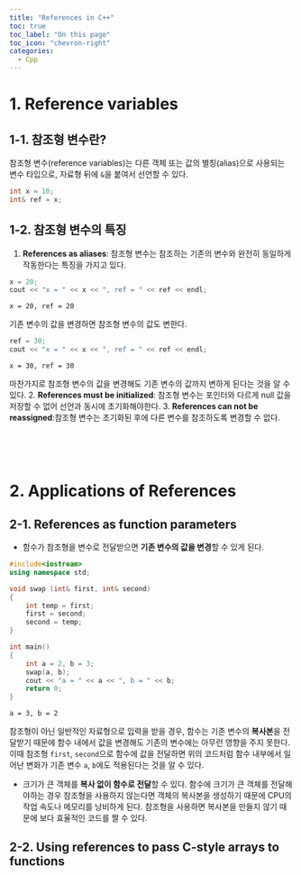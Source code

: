 ```yaml
---
title: "References in C++"
toc: true
toc_label: "On this page"
toc_icon: "chevron-right"
categories:
  - Cpp
---
```


# 1. Reference variables
## 1-1. 참조형 변수란?
참조형 변수(reference variables)는 다른 객체 또는 값의 별칭(alias)으로 사용되는 변수 타입으로, 자료형 뒤에 `&`을 붙여서 선언할 수 있다.
```cpp
int x = 10;
int& ref = x;
```

## 1-2. 참조형 변수의 특징
1. **References as aliases**: 참조형 변수는 참조하는 기존의 변수와 완전히 동일하게 작동한다는 특징을 가지고 있다.
```cpp
x = 20;
cout << "x = " << x << ", ref = " << ref << endl;
```
```
x = 20, ref = 20
```
기존 변수의 값을 변경하면 참조형 변수의 값도 변한다.
```cpp
ref = 30;
cout << "x = " << x << ", ref = " << ref << endl;
```
```
x = 30, ref = 30
```
마찬가지로 참조형 변수의 값을 변경해도 기존 변수의 값까지 변하게 된다는 것을 알 수 있다.
2. **References must be initialized**: 참조형 변수는 포인터와 다르게 null 값을 저장할 수 없어 선언과 동시에 초기화해야한다.
3. **References can not be reassigned**:참조형 변수는 초기화된 후에 다른 변수를 참조하도록 변경할 수 없다. 


<br/><br/><br/>
# 2. Applications of References
## 2-1. References as function parameters
- 함수가 참조형을 변수로 전달받으면 **기존 변수의 값을 변경**할 수 있게 된다.
```cpp
#include<iostream>
using namespace std;

void swap (int& first, int& second)
{
    int temp = first;
    first = second;
    second = temp;
}

int main()
{
    int a = 2, b = 3;
    swap(a, b);
    cout << "a = " << a << ", b = " << b;
    return 0;
}
```
```
a = 3, b = 2
```
참조형이 아닌 일반적인 자료형으로 입력을 받을 경우, 함수는 기존 변수의 **복사본**을 전달받기 때문에 함수 내에서 값을 변경해도 기존의 변수에는 아무런 영향을 주지 못한다. 이때 참조형 `first`, `second`으로 함수에 값을 전달하면 위의 코드처럼 함수 내부에서 일어난 변화가 기존 변수 `a`, `b`에도 적용된다는 것을 알 수 있다.
- 크기가 큰 객체를 **복사 없이 함수로 전달**할 수 있다.
함수에 크기가 큰 객체를 전달해야하는 경우 참조형을 사용하지 않는다면 객체의 복사본을 생성하기 때문에 CPU의 작업 속도나 메모리를 낭비하게 된다. 참조형을 사용하면 복사본을 만들지 않기 때문에 보다 효율적인 코드를 짤 수 있다.

## 2-2. Using references to pass C-style arrays to functions








